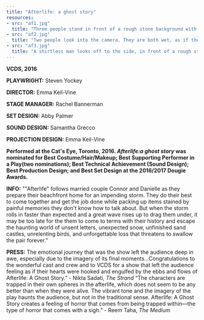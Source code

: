 ```yaml
---
title: "Afterlife: a ghost story"
resources:
- src: "af1.jpg"
  title: "Three people stand in front of a rough stone background with two small windows. Two people stand in the back, one wearing a white t-shirt and plaid overshirt with dark hair and a beard, and the other with blonde hair in a bun, a large grey sweater, and their arms crossed. In front of them stands a smaller person, wearing an off the shoulder grey shirt and large square glasses. All three people have bruising under their eyes."
- src: "af2.jpg"
  title: "Two people look into the camera. They are both wet, as if they have been submerged in water for a long time. Their lips and eyes show signs of the cold and bluing. Under both their eyes are dark circles."
- src: "af3.jpg"
  title: "A shirtless man looks off to the side, in front of a rough stone wall. There are sparse, leafless vines behind him. He shows signs of cold and bluing on his lips. Around his eyes is a white cloth, tied as a blindfold."
---
```


**VCDS, 2016**

**PLAYWRIGHT:** Steven Yockey

**DIRECTOR:** Emma Keil-Vine

**STAGE MANAGER:** Rachel Bannerman

**SET DESIGN:** Abby Palmer

**SOUND DESIGN:** Samantha Grecco

**PROJECTION DESIGN:** Emma Keil-Vine


**Performed at the Cat's Eye, Toronto, 2016. *Afterlife:a ghost story* was nominated for Best Costume/Hair/Makeup; Best Supporting Performer in a Play(two nominations); Best Technical Achievement (Sound Design); Best Production Design; and Best Set Design at the 2016/2017 Dougie Awards.**

**INFO:** ""Afterlife" follows married couple Connor and Danielle as they prepare their beachfront home for an impending storm. They do their best to come together and get the job done while packing up items stained by painful memories they don't know how to talk about. But when the storm rolls in faster than expected and a great wave rises up to drag them under, it may be too late for the them to come to terms with their history and escape the haunting world of unsent letters, unexpected snow, unfinished sand castles, unrelenting birds, and unforgettable loss that threatens to swallow the pair forever."


**PRESS:**
The emotional journey that was the show left the audience deep in awe, especially due to the imagery of its final moments...Congratulations to the wonderful cast and crew and to VCDS for a show that left the audience feeling as if their hearts were hooked and engulfed by the ebbs and flows of Afterlife: A Ghost Story.” - Nikta Sadati, *The Strand* 
“The characters are trapped in their own spheres in the afterlife, which does not seem to be any better than when they were alive. The vibrant tone and the imagery of the play haunts the audience, but not in the traditional sense. Afterlife: A Ghost Story creates a feeling of horror that comes from being trapped within—the type of horror that comes with a sigh.” - Reem Taha, *The Medium*

